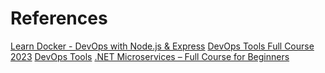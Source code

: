 # References
[Learn Docker - DevOps with Node.js & Express](https://www.youtube.com/watch?v=9zUHg7xjIqQ)
[DevOps Tools Full Course 2023](https://www.youtube.com/watch?v=BpkEy0Twqi)
[DevOps Tools](https://www.youtube.com/playlist?list=PLy7NrYWoggjxKDRWLqkd4Kbt84XEerHhB)
[.NET Microservices – Full Course for Beginners](https://www.youtube.com/watch?v=CqCDOosvZIk)